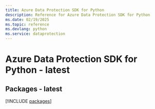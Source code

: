 ```yaml
---
title: Azure Data Protection SDK for Python
description: Reference for Azure Data Protection SDK for Python
ms.date: 02/19/2025
ms.topic: reference
ms.devlang: python
ms.service: dataprotection
---
```

# Azure Data Protection SDK for Python - latest
## Packages - latest
[!INCLUDE [packages](data-protection-index.md)]
